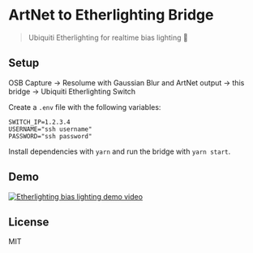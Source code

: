 # ArtNet to Etherlighting Bridge
> Ubiquiti Etherlighting for realtime bias lighting 🎉

## Setup
OSB Capture -> Resolume with Gaussian Blur and ArtNet output -> this bridge -> Ubiquiti Etherlighting Switch

Create a `.env` file with the following variables:
```
SWITCH_IP=1.2.3.4
USERNAME="ssh username"
PASSWORD="ssh password"
```

Install dependencies with `yarn` and run the bridge with `yarn start`.

## Demo
[![Etherlighting bias lighting demo video](https://img.youtube.com/vi/8qCaXlVwdTs/0.jpg)](https://www.youtube.com/watch?v=8qCaXlVwdTs)

## License
MIT